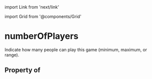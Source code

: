import Link from 'next/link'
  
import Grid from '@components/Grid'

# numberOfPlayers

Indicate how many people can play this game (minimum, maximum, or range).

## Property of



